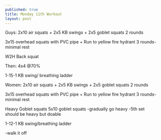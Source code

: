 ```yaml
---
published: true
title: Monday 11th Workout
layout: post
---
```

Guys:
2x10 air squats +
2x5 KB swings +
2x5 goblet squats
2 rounds

3x15 overhead squats with PVC pipe +
Run to yellow fire hydrant
3 rounds- minimal rest

W2H Back squat

Then:
4x4 @70%

1-15-1 KB swing/ breathing ladder

Women:
2x10 air squats +
2x5 KB swings +
2x5 goblet squats
2 rounds

3x15 overhead squats with PVC pipe +
Run to yellow fire hydrant
3 rounds- minimal rest

Heavy Goblet squats
5x10 goblet squats
-gradually go heavy
-5th set should be heavy but doable

1-12-1 KB swing/breathing ladder

-walk it off 